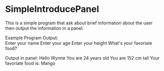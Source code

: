 # SimpleIntroducePanel
This is a simple program that ask about brief information about the user then output the information in a panel. 

Example Program Output:           
Enter your name
Enter your age
Enter your height
What's your favoriate food?

Output in panel: 
Hello  Wynne
You are 24 years old
You are 152 cm tall
Your favoriate food is: Mango

